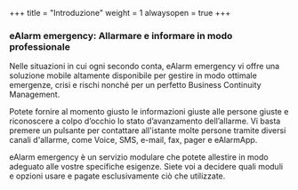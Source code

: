 +++
title = "Introduzione"
weight = 1
alwaysopen = true
+++

### eAlarm emergency: Allarmare e informare in modo professionale

Nelle situazioni in cui ogni secondo conta, eAlarm emergency vi offre una soluzione mobile altamente disponibile per gestire in modo ottimale emergenze, crisi e rischi nonché per un perfetto Business Continuity Management.

Potete fornire al momento giusto le informazioni giuste alle persone giuste e riconoscere a colpo d’occhio lo stato d’avanzamento dell’allarme. Vi basta premere un pulsante per contattare all'istante molte persone tramite diversi canali d'allarme, come Voice, SMS, e-mail, fax, pager e eAlarmApp.

eAlarm emergency è un servizio modulare che potete allestire in modo adeguato alle vostre specifiche esigenze. Siete voi a decidere quali moduli e opzioni usare e pagate esclusivamente ciò che utilizzate.
